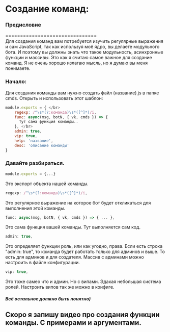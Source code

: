 # Создание команд:

### Предисловие
===============================</br>
  Для создания команд вам потребуется изучить регулярные выражения и сам JavaScript, так как используя моё ядро, вы делаете модульного бота. И поэтому вы должны знать что такое модульность, асинхронные функции и массивы. Это как я считаю самое важное для создание команд.
  Я не очень хорошо излагаю мысль, но я думаю вы меня понимаете.
### Начало:
Для создания команды вам нужно создать файл (название).js в папке cmds.
Открыть и использовать этот шаблон:

```js
module.exports = { </br>
    regexp: /^\s*(?:команда)\s*([^]*)/i,
    func: async(msg, botN, { vk, cmds }) => {
      Тут сама функция команды..
    }, </br>
    admin: true,
    vip: true,
    help: 'название',
    desc: 'описание команды'
}
```

### Давайте разбираться.

```js
module.exports = {...}
```

Это экспорт объекта нашей команды.

```js
regexp: /^\s*(?:команда)\s*([^]*)/i,
```

Это регулярное выражение на которое бот будет откликаться для выполнения этой команды.

```js
func: async(msg, botN, { vk, cmds }) => { ... },
```

Это сама функция вашей команды. Тут выполняется сам код.

```js
admin: true,
```

Это определяет функции роль, или как угодно, права. Если есть строка "admin: true", то команда будет работать только для админов и выше. То есть для админов и для создателя. Массив с админами можно настроить в файле конфигурации.

```js
vip: true,
```

Это тоже самео что и админ. Но с випами. Эдакая небольшая система ролей. Настроить випов так же можно в конфиге.

##### Всё остальное должно быть понятно)

## Скоро я запишу видео про создания функции команды. С примерами и аргументами.
